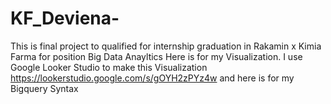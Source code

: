 # KF_Deviena-
This is final project to qualified for internship graduation  in Rakamin x Kimia Farma for position Big Data Anayltics
Here is for my Visualization. I use Google Looker Studio to make this Visualization 
https://lookerstudio.google.com/s/gOYH2zPYz4w 
and here is for my Bigquery Syntax 
